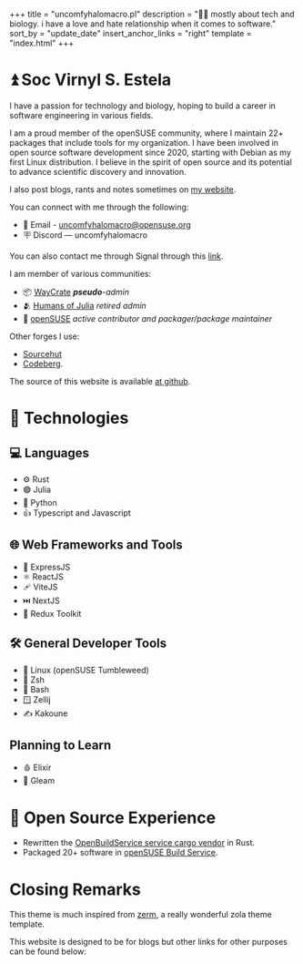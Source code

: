 +++
title = "uncomfyhalomacro.pl"
description = "🧑‍🔬 mostly about tech and biology. i have a love and hate relationship when it comes to software."
sort_by = "update_date"
insert_anchor_links = "right"
template = "index.html"
+++

# ⏫ Soc Virnyl S. Estela

I have a passion for technology and biology, hoping to build a career in
software engineering in various fields.

I am a proud member of the openSUSE community, where I maintain 22+ packages
that include tools for my organization. I have been involved in open source
software development since 2020, starting with Debian as my first Linux
distribution. I believe in the spirit of open source and its potential to
advance scientific discovery and innovation.

I also post blogs, rants and notes sometimes on [my website](https://uncomfyhalomacro.pl).

You can connect with me through the following:
- 📧 Email - <uncomfyhalomacro@opensuse.org>
- 🪧 Discord — uncomfyhalomacro

You can also contact me through Signal through this [link](https://signal.me/#eu/2HXmicUGauVas7bp_wTU2Qwg08Ldza_K4uOt3emtYnAs3Av6kCpA-6WD9CytRr7N).

I am member of various communities:
- 📦 [WayCrate](https://waycrate.github.io/) ***pseudo**-admin*
- 🫂 [Humans of Julia](https://discord.gg/C5h9D4j) *retired admin*
- 🦎 [openSUSE](https://discord.gg/opensuse) *active contributor and packager/package maintainer*

Other forges I use:
- [Sourcehut](https://sr.ht/~uncomfy)
- [Codeberg](https://codeberg.org/uncomfyhalomacro).

The source of this website is available [at
github](https://github.com/uncomfyhalomacro/uncomfyhalomacro.github.io).

# 🧰 Technologies

## 💻 Languages

- ⚙️ Rust
- 🟣 Julia
- 🐍 Python
- 👍 Typescript and Javascript

## 🌐 Web Frameworks and Tools

- 🦖 ExpressJS
- ⚛️ ReactJS
- 🩹 ViteJS
- ⏭️ NextJS
- 🤤 Redux Toolkit

## 🛠️  General Developer Tools

- 🐧 Linux (openSUSE Tumbleweed)
- 🐚 Zsh
- 🐚 Bash
- 🪟 Zellij
- ✍️ Kakoune

## Planning to Learn
- 🩸 Elixir
- 🌈 Gleam

# 🤗 Open Source Experience

- Rewritten the [OpenBuildService service cargo
vendor](https://github.com/openSUSE/obs-service-cargo_vendor) in Rust.
- Packaged 20+ software in [openSUSE Build
Service](https://build.opensuse.org/users/uncomfyhalomacro).


# Closing Remarks

This theme is much inspired from [zerm](https://github.com/ejmg/zerm), a really wonderful zola theme
template.

This website is designed to be for blogs but other links for other purposes can be found below:

